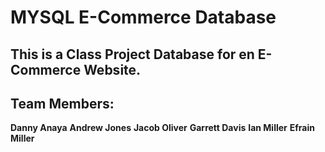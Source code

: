 # MYSQL E-Commerce Database

## This is a Class Project Database for en E-Commerce Website.

## Team Members:
**Danny Anaya**
**Andrew Jones**
**Jacob Oliver**
**Garrett Davis**
**Ian Miller**
**Efrain Miller**
